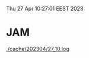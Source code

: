 Thu 27 Apr 10:27:01 EEST 2023
# JAM
<a href='./cache/202304/27_10.log'>./cache/202304/27_10.log</a>
